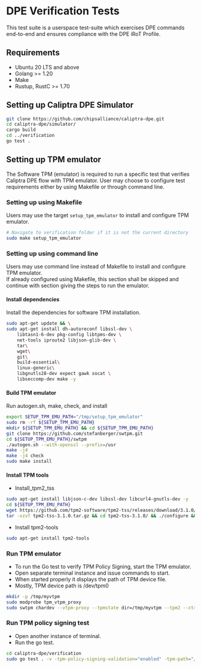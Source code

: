 # DPE Verification Tests

This test suite is a userspace test-suite which exercises DPE commands end-to-end and ensures compliance with the DPE iRoT Profile.

## Requirements
* Ubuntu 20 LTS and above
* Golang >= 1.20
* Make
* Rustup, RustC >= 1.70

## Setting up Caliptra DPE Simulator
```sh
git clone https://github.com/chipsalliance/caliptra-dpe.git
cd caliptra-dpe/simulator/
cargo build
cd ../verification
go test .
```

## Setting up TPM emulator
The Software TPM (emulator) is required to run a specific test that verifies Caliptra DPE flow with TPM emulator.
User may choose to configure test requirements either by using Makefile or through command line. 

### Setting up using Makefile
Users may use the target `setup_tpm_emulator` to install and configure TPM emulator.
```sh
# Navigate to verification folder if it is not the current directory
sudo make setup_tpm_emulator
```
### Setting up using command line
Users may use command line instead of Makefile to install and configure TPM emulator.   
If already configured using Makefile, this section shall be skipped and continue with section giving the steps to run the emulator. 

#### Install dependencies
Install the dependencies for software TPM installation. 
```sh
sudo apt-get update && \
sudo apt-get install dh-autoreconf libssl-dev \
	libtasn1-6-dev pkg-config libtpms-dev \
	net-tools iproute2 libjson-glib-dev \
	tar\
	wget\
	git\
	build-essential\
	linux-generic\
	libgnutls28-dev expect gawk socat \
	libseccomp-dev make -y
```
#### Build TPM emulator
Run autogen.sh, make, check, and install
```sh
export SETUP_TPM_EMU_PATH="/tmp/setup_tpm_emulator"
sudo rm -rf ${SETUP_TPM_EMU_PATH}
mkdir ${SETUP_TPM_EMU_PATH} && cd ${SETUP_TPM_EMU_PATH}
git clone https://github.com/stefanberger/swtpm.git
cd ${SETUP_TPM_EMU_PATH}/swtpm
./autogen.sh --with-openssl --prefix=/usr
make -j4
make -j4 check
sudo make install
```
#### Install TPM tools
- Install_tpm2_tss
```sh
sudo apt-get install libjson-c-dev libssl-dev libcurl4-gnutls-dev -y
cd ${SETUP_TPM_EMU_PATH}
wget https://github.com/tpm2-software/tpm2-tss/releases/download/3.1.0/tpm2-tss-3.1.0.tar.gz
tar -xzvf tpm2-tss-3.1.0.tar.gz && cd tpm2-tss-3.1.0/ && ./configure && sudo make install && sudo ldconfig
```
- Install tpm2-tools
```sh
sudo apt-get install tpm2-tools
```
### Run TPM emulator
- To run the Go test to verify TPM Policy Signing, start the TPM emulator.
- Open separate terminal instance and issue commands to start.
- When started properly it displays the path of TPM device file.
- Mostly, TPM device path is /dev/tpm0
```sh
mkdir -p /tmp/myvtpm
sudo modprobe tpm_vtpm_proxy
sudo swtpm chardev --vtpm-proxy --tpmstate dir=/tmp/myvtpm --tpm2 --ctrl type=tcp,port=2322     
```
### Run TPM policy signing test
- Open another instance of terminal.
- Run the go test.
```sh
cd caliptra-dpe/verification
sudo go test . -v -tpm-policy-signing-validation="enabled" -tpm-path="/dev/tpm0"
```
